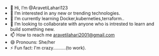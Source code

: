 - 👋 Hi, I’m @AravetiLahari123
- 👀 I’m interested in any new or trending technologies.
- 🌱 I’m currently learning Docker,kuberneties,terraform..
- 💞️ I’m looking to collaborate with anyone who is intrested to learn and build something new.
- 📫 How to reach me aravetilahari2001@gmail.com
- 😄 Pronouns: She/her
- ⚡ Fun fact: I'm crazy..........(to work).

<!---
AravetiLahari123/AravetiLahari123 is a ✨ special ✨ repository because its `README.md` (this file) appears on your GitHub profile.
You can click the Preview link to take a look at your changes.
--->
